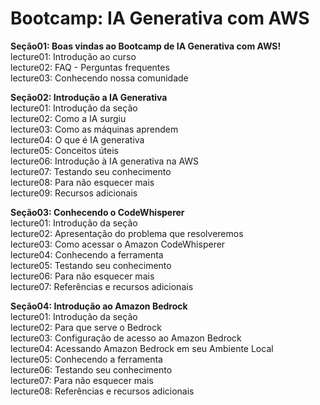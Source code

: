 # Bootcamp: IA Generativa com AWS

**Seção01: Boas vindas ao Bootcamp de IA Generativa com AWS!**  
lecture01: Introdução ao curso  
lecture02: FAQ - Perguntas frequentes  
lecture03: Conhecendo nossa comunidade  

**Seção02: Introdução a IA Generativa**  
lecture01: Introdução da seção  
lecture02: Como a IA surgiu  
lecture03: Como as máquinas aprendem  
lecture04: O que é IA generativa  
lecture05: Conceitos úteis  
lecture06: Introdução à IA generativa na AWS  
lecture07: Testando seu conhecimento  
lecture08: Para não esquecer mais  
lecture09: Recursos adicionais  

**Seção03: Conhecendo o CodeWhisperer**  
lecture01: Introdução da seção  
lecture02: Apresentação do problema que resolveremos  
lecture03: Como acessar o Amazon CodeWhisperer  
lecture04: Conhecendo a ferramenta  
lecture05: Testando seu conhecimento  
lecture06: Para não esquecer mais  
lecture07: Referências e recursos adicionais  

**Seção04: Introdução ao Amazon Bedrock**  
lecture01: Introdução da seção  
lecture02: Para que serve o Bedrock  
lecture03: Configuração de acesso ao Amazon Bedrock  
lecture04: Acessando Amazon Bedrock em seu Ambiente Local  
lecture05: Conhecendo a ferramenta  
lecture06: Testando seu conhecimento  
lecture07: Para não esquecer mais  
lecture08: Referências e recursos adicionais  
